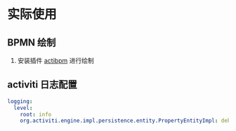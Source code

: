 # 实际使用

## BPMN 绘制

1. 安装插件 [actibpm](https://plugins.jetbrains.com/plugin/7429-actibpm/versions) 进行绘制

## activiti 日志配置

```yml
logging:
  level:
    root: info
    org.activiti.engine.impl.persistence.entity.PropertyEntityImpl: debug
```